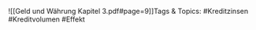 
![[Geld und Währung Kapitel 3.pdf#page=9]]Tags & Topics:
   #Kreditzinsen
   #Kreditvolumen
   #Effekt